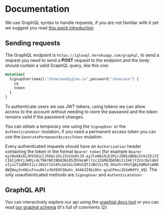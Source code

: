 # Documentation
We use GraphQL syntax to  handle requests, if you are not familiar with it yet we suggest you read [this quick introduction](https://graphql.org/learn/)

## Sending requests
The GraphQL endpoint is `https://iglooql.herokuapp.com/graphql`, to send a request you need to send a **POST** request to the endpoint and the body should contain a valid GraphQL query, like this  one:

```graphql
mutation{
  SignupUser(email:"showcase@igloo.io",password:"showcase") {
    id
    token
  }
}
```

To authenticate users we use JWT tokens, using tokens we can allow access to the account without needing to store the password and the token remains valid if the password changes.

You can obtain a temporary one using the `SignupUser` or the `AuthenticateUser` mutation, if you need a permanent access token you can use the `GeneratePermanentAccessToken` mutation.

Every authenticated requests should have an `Authorization` header containing the token in the format `Bearer token` (for example `Bearer eyJ0eXAiOiJKV1QiLCJhbGciOiJIUzUxMiJ9.eyJleHAiOjE1Mjc2ODkzNDQsInVzZXJJZCI6IjdhYjJmMjc4LTNkYWItNDA3Ni05ZDVmLWFlYzc1ZGM4ZDA5NiIsImFjY2Vzc0xldmVsIjoiT1dORVIiLCJ0b2tlblR5cGUiOiJURU1QT1JBUlkifQ.5RaYhrVRnTgByhQMoFvARRQWZWoy3nXWiuTnuu0klsYWJEOV36wVv_4X4bZI9biDhn-gzaCPmscIbSmMdYV_XQ`).
The only unauthenticated methods are `SignupUser` and `AuthenticateUser`


## GraphQL API
You can interactively explore our api using the [graphiql docs tool](https://iglooql.herokuapp.com/graphiql) or you can read [our graphql schema](https://github.com/hellowitlab/iglooHouston/blob/master/graphql/types.graphql) (it's full of comments 😉)